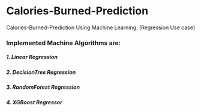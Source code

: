 # Calories-Burned-Prediction
Calories-Burned-Prediction Using Machine Learning. (Regression Use case)

### Implemented Machine Algorithms are:

##### 1. Linear Regression

##### 2. DecisionTree Regression

##### 3. RandomForest Regression

##### 4. XGBoost Regressor
